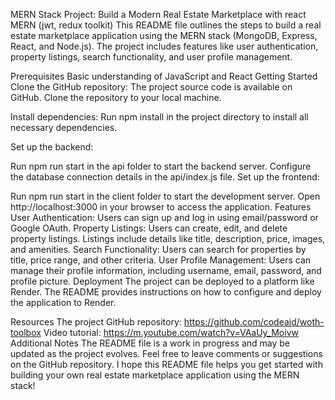 MERN Stack Project: Build a Modern Real Estate Marketplace with react MERN (jwt, redux toolkit)
This README file outlines the steps to build a real estate marketplace application using the MERN stack (MongoDB, Express, React, and Node.js). The project includes features like user authentication, property listings, search functionality, and user profile management.

Prerequisites
Basic understanding of JavaScript and React
Getting Started
Clone the GitHub repository: The project source code is available on GitHub. Clone the repository to your local machine.

Install dependencies: Run npm install in the project directory to install all necessary dependencies.

Set up the backend:

Run npm run start in the api folder to start the backend server.
Configure the database connection details in the api/index.js file.
Set up the frontend:

Run npm run start in the client folder to start the development server.
Open http://localhost:3000 in your browser to access the application.
Features
User Authentication: Users can sign up and log in using email/password or Google OAuth.
Property Listings: Users can create, edit, and delete property listings. Listings include details like title, description, price, images, and amenities.
Search Functionality: Users can search for properties by title, price range, and other criteria.
User Profile Management: Users can manage their profile information, including username, email, password, and profile picture.
Deployment
The project can be deployed to a platform like Render. The README provides instructions on how to configure and deploy the application to Render.

Resources
The project GitHub repository: https://github.com/codeaid/woth-toolbox
Video tutorial: https://m.youtube.com/watch?v=VAaUy_Moivw
Additional Notes
The README file is a work in progress and may be updated as the project evolves.
Feel free to leave comments or suggestions on the GitHub repository.
I hope this README file helps you get started with building your own real estate marketplace application using the MERN stack!
